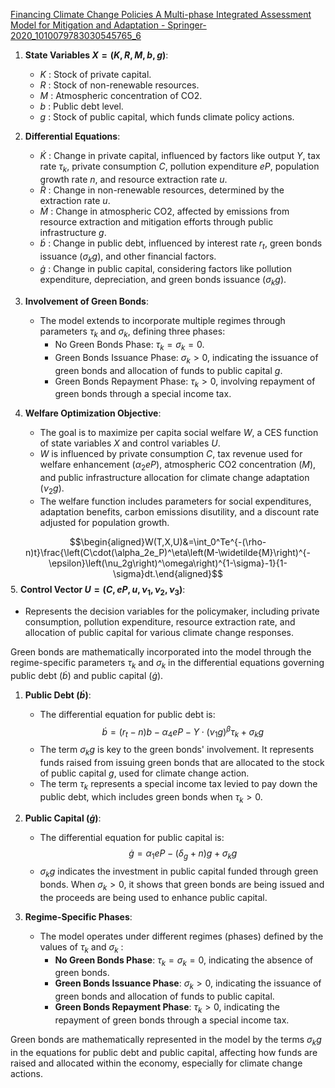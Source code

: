 [Financing Climate Change Policies A Multi-phase Integrated Assessment Model for Mitigation and Adaptation - Springer-2020_1010079783030545765_6](https://link.springer.com/chapter/10.1007/978-3-030-54576-5_6)

1. **State Variables $X = (K, R, M, b, g)$**:
   - $K$ : Stock of private capital.
   - $R$ : Stock of non-renewable resources.
   - $M$ : Atmospheric concentration of CO2.
   - $b$ : Public debt level.
   - $g$ : Stock of public capital, which funds climate policy actions.

2. **Differential Equations**:
   - $\dot{K}$ : Change in private capital, influenced by factors like output $Y$, tax rate $\tau_k$, private consumption $C$, pollution expenditure $eP$, population growth rate $n$, and resource extraction rate $u$.
   - $\dot{R}$ : Change in non-renewable resources, determined by the extraction rate $u$.
   - $\dot{M}$ : Change in atmospheric CO2, affected by emissions from resource extraction and mitigation efforts through public infrastructure $g$.
   - $\dot{b}$ : Change in public debt, influenced by interest rate $r_t$, green bonds issuance ($\sigma_k g$), and other financial factors.
   - $\dot{g}$ : Change in public capital, considering factors like pollution expenditure, depreciation, and green bonds issuance ($\sigma_k g$).

3. **Involvement of Green Bonds**:
   - The model extends to incorporate multiple regimes through parameters $\tau_k$ and $\sigma_k$, defining three phases:
     - No Green Bonds Phase: $\tau_k = \sigma_k = 0$.
     - Green Bonds Issuance Phase: $\sigma_k > 0$, indicating the issuance of green bonds and allocation of funds to public capital $g$.
     - Green Bonds Repayment Phase: $\tau_k > 0$, involving repayment of green bonds through a special income tax.

4. **Welfare Optimization Objective**:
   - The goal is to maximize per capita social welfare $W$, a CES function of state variables $X$ and control variables $U$.
   - $W$ is influenced by private consumption $C$, tax revenue used for welfare enhancement ($\alpha_2 eP$), atmospheric CO2 concentration ($M$), and public infrastructure allocation for climate change adaptation ($\nu_2 g$).
   - The welfare function includes parameters for social expenditures, adaptation benefits, carbon emissions disutility, and a discount rate adjusted for population growth.

$$\begin{aligned}W(T,X,U)&=\int_0^Te^{-(\rho-n)t}\frac{\left(C\cdot(\alpha_2e_P)^\eta\left(M-\widetilde{M}\right)^{-\epsilon}\left(\nu_2g\right)^\omega\right)^{1-\sigma}-1}{1-\sigma}dt.\end{aligned}$$
5. **Control Vector $U = (C, eP, u, \nu_1, \nu_2, \nu_3)$**:
   - Represents the decision variables for the policymaker, including private consumption, pollution expenditure, resource extraction rate, and allocation of public capital for various climate change responses.

Green bonds are mathematically incorporated into the model through the regime-specific parameters $\tau_k$ and $\sigma_k$ in the differential equations governing public debt ($\dot{b}$) and public capital ($\dot{g}$).

1. **Public Debt ($\dot{b}$)**:
   - The differential equation for public debt is:
     $$ \dot{b} = (r_t - n)b - \alpha_4 eP - Y \cdot (\nu_1 g)^\beta \tau_k + \sigma_k g $$
   - The term $\sigma_k g$ is key to the green bonds' involvement. It represents funds raised from issuing green bonds that are allocated to the stock of public capital $g$, used for climate change action.
   - The term $\tau_k$ represents a special income tax levied to pay down the public debt, which includes green bonds when $\tau_k > 0$.

2. **Public Capital ($\dot{g}$)**:
   - The differential equation for public capital is:
     $$ \dot{g} = \alpha_1 eP - (\delta_g + n)g + \sigma_k g $$
   - $\sigma_k g$ indicates the investment in public capital funded through green bonds. When $\sigma_k > 0$, it shows that green bonds are being issued and the proceeds are being used to enhance public capital.

3. **Regime-Specific Phases**:
   - The model operates under different regimes (phases) defined by the values of $\tau_k$ and $\sigma_k$ :
     - **No Green Bonds Phase**: $\tau_k = \sigma_k = 0$, indicating the absence of green bonds.
     - **Green Bonds Issuance Phase**: $\sigma_k > 0$, indicating the issuance of green bonds and allocation of funds to public capital.
     - **Green Bonds Repayment Phase**: $\tau_k > 0$, indicating the repayment of green bonds through a special income tax.

Green bonds are mathematically represented in the model by the terms $\sigma_k g$ in the equations for public debt and public capital, affecting how funds are raised and allocated within the economy, especially for climate change actions.
